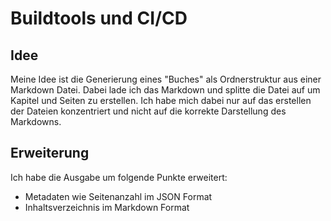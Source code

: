 # Buildtools und CI/CD

## Idee

Meine Idee ist die Generierung eines "Buches" als Ordnerstruktur aus einer Markdown Datei. Dabei lade ich das Markdown und splitte die Datei auf um Kapitel und Seiten zu erstellen. Ich habe mich dabei nur auf das erstellen der Dateien konzentriert und nicht auf die korrekte Darstellung des Markdowns.

## Erweiterung

Ich habe die Ausgabe um folgende Punkte erweitert:

- Metadaten wie Seitenanzahl im JSON Format
- Inhaltsverzeichnis im Markdown Format
